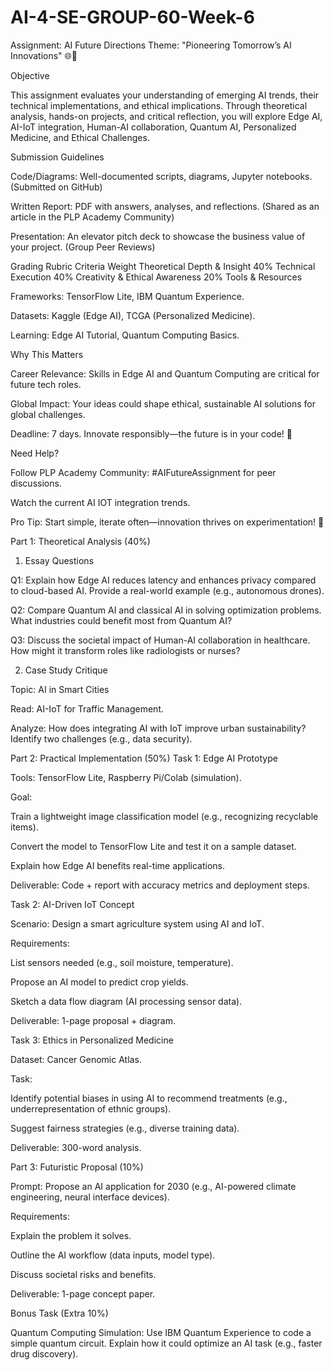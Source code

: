 # AI-4-SE-GROUP-60-Week-6
Assignment: AI Future Directions
Theme: "Pioneering Tomorrow’s AI Innovations" 🌐🚀

Objective

This assignment evaluates your understanding of emerging AI trends, their technical implementations, and ethical implications. Through theoretical analysis, hands-on projects, and critical reflection, you will explore Edge AI, AI-IoT integration, Human-AI collaboration, Quantum AI, Personalized Medicine, and Ethical Challenges.



Submission Guidelines

Code/Diagrams: Well-documented scripts, diagrams, Jupyter notebooks. (Submitted on GitHub)

Written Report: PDF with answers, analyses, and reflections. (Shared as an article in the PLP Academy Community)

Presentation: An elevator pitch deck to showcase the business value of your project. (Group Peer Reviews)

Grading Rubric
Criteria	Weight
Theoretical Depth & Insight	40%
Technical Execution	40%
Creativity & Ethical Awareness	20%
Tools & Resources

Frameworks: TensorFlow Lite, IBM Quantum Experience.

Datasets: Kaggle (Edge AI), TCGA (Personalized Medicine).

Learning: Edge AI Tutorial, Quantum Computing Basics.

Why This Matters

Career Relevance: Skills in Edge AI and Quantum Computing are critical for future tech roles.

Global Impact: Your ideas could shape ethical, sustainable AI solutions for global challenges.

Deadline: 7 days. Innovate responsibly—the future is in your code! 🌟

Need Help?

Follow PLP Academy Community: #AIFutureAssignment for peer discussions.

Watch the current AI IOT integration trends.

Pro Tip: Start simple, iterate often—innovation thrives on experimentation! 🔄

Part 1: Theoretical Analysis (40%)
1. Essay Questions

Q1: Explain how Edge AI reduces latency and enhances privacy compared to cloud-based AI. Provide a real-world example (e.g., autonomous drones).

Q2: Compare Quantum AI and classical AI in solving optimization problems. What industries could benefit most from Quantum AI?

Q3: Discuss the societal impact of Human-AI collaboration in healthcare. How might it transform roles like radiologists or nurses?

2. Case Study Critique

Topic: AI in Smart Cities

Read: AI-IoT for Traffic Management.

Analyze: How does integrating AI with IoT improve urban sustainability? Identify two challenges (e.g., data security).

Part 2: Practical Implementation (50%)
Task 1: Edge AI Prototype

Tools: TensorFlow Lite, Raspberry Pi/Colab (simulation).

Goal:

Train a lightweight image classification model (e.g., recognizing recyclable items).

Convert the model to TensorFlow Lite and test it on a sample dataset.

Explain how Edge AI benefits real-time applications.

Deliverable: Code + report with accuracy metrics and deployment steps.

Task 2: AI-Driven IoT Concept

Scenario: Design a smart agriculture system using AI and IoT.

Requirements:

List sensors needed (e.g., soil moisture, temperature).

Propose an AI model to predict crop yields.

Sketch a data flow diagram (AI processing sensor data).

Deliverable: 1-page proposal + diagram.

Task 3: Ethics in Personalized Medicine

Dataset: Cancer Genomic Atlas.

Task:

Identify potential biases in using AI to recommend treatments (e.g., underrepresentation of ethnic groups).

Suggest fairness strategies (e.g., diverse training data).

Deliverable: 300-word analysis.

Part 3: Futuristic Proposal (10%)

Prompt: Propose an AI application for 2030 (e.g., AI-powered climate engineering, neural interface devices).

Requirements:

Explain the problem it solves.

Outline the AI workflow (data inputs, model type).

Discuss societal risks and benefits.

Deliverable: 1-page concept paper.

Bonus Task (Extra 10%)

Quantum Computing Simulation: Use IBM Quantum Experience to code a simple quantum circuit. Explain how it could optimize an AI task (e.g., faster drug discovery).
